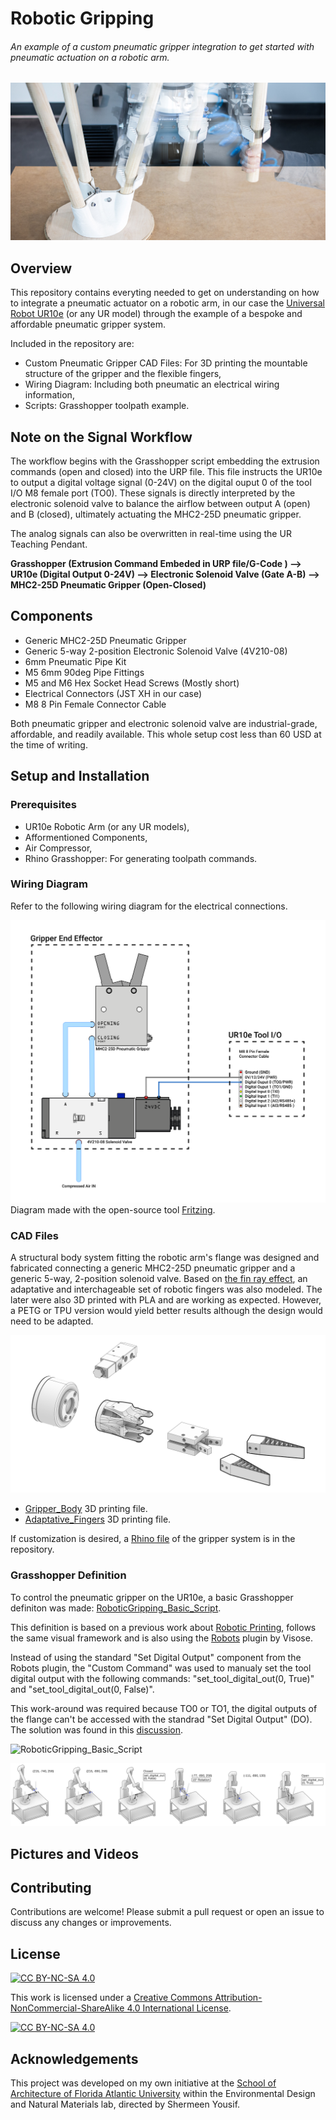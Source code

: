# Robotic Gripping
###### An example of a custom pneumatic gripper integration to get started with pneumatic actuation on a robotic arm.

![GripperMovement](Pictures/GripperMovment.jpg)

## Overview
This repository contains everyting needed to get on understanding on how to integrate a pneumatic actuator on a robotic arm, in our case the [Universal Robot UR10e](https://www.universal-robots.com/products/ur10-robot/) (or any UR model) through the example of a bespoke and affordable pneumatic gripper system.

Included in the repository are:

- Custom Pneumatic Gripper CAD Files: For 3D printing the mountable structure of the gripper and the flexible fingers,
- Wiring Diagram: Including both pneumatic an electrical wiring information,
- Scripts: Grasshopper toolpath example.

## Note on the Signal Workflow

The workflow begins with the Grasshopper script embedding the extrusion commands (open and closed) into the URP file. This file instructs the UR10e to output a digital voltage signal (0-24V) on the digital ouput 0 of the tool I/O M8 female port (TO0). These signals is directly interpreted by the electronic solenoid valve to balance the airflow between output A (open) and B (closed), ultimately actuating the MHC2-25D pneumatic gripper.

The analog signals can also be overwritten in real-time using the UR Teaching Pendant.

**Grasshopper (Extrusion Command Embeded in URP file/G-Code ) ⟶ UR10e (Digital Output 0-24V) ⟶ Electronic Solenoid Valve (Gate A-B) ⟶ MHC2-25D Pneumatic Gripper (Open-Closed)**

## Components

- Generic MHC2-25D Pneumatic Gripper
- Generic 5-way 2-position Electronic Solenoid Valve (4V210-08)
- 6mm Pneumatic Pipe Kit 
- M5 6mm 90deg Pipe Fittings
- M5 and M6 Hex Socket Head Screws (Mostly short)
- Electrical Connectors (JST XH in our case)
- M8 8 Pin Female Connector Cable

Both pneumatic gripper and electronic solenoid valve are industrial-grade, affordable, and readily available.
This whole setup cost less than 60 USD at the time of writing.

## Setup and Installation

### Prerequisites

- UR10e Robotic Arm (or any UR models),
- Afformentioned Components,
- Air Compressor,
- Rhino Grasshopper: For generating toolpath commands.

### Wiring Diagram

Refer to the following wiring diagram for the electrical connections.

![Wiring_Diagram](Wiring_Diagram/Wiring_Diagram.svg)
Diagram made with the open-source tool [Fritzing](https://fritzing.org/).

### CAD Files

A structural body system fitting the robotic arm's flange was designed and fabricated connecting a generic MHC2-25D pneumatic gripper and a generic 5-way, 2-position solenoid valve. Based on [the fin ray effect](https://doi.org/10.1007/s40430-024-04957-0), an adaptative and interchageable set of robotic fingers was also modeled.
The later were also 3D printed with PLA and are working as expected. However, a PETG or TPU version would yield better results although the design would need to be adapted.

![GripperExploded](Pictures/GripperExploded.jpg)

- [Gripper_Body](CAD/Gripper_Body.stl) 3D printing file.
- [Adaptative_Fingers](CAD/Adaptative_Fingers.stl) 3D printing file.

If customization is desired, a [Rhino file](CAD/Pneumatic_Gripper_System.3dm) of the gripper system is in the repository.

### Grasshopper Definition

To control the pneumatic gripper on the UR10e, a basic Grasshopper definiton was made: [RoboticGripping_Basic_Script](Script/RoboticGripping_Basic_Script.gh).

This definition is based on a previous work about [Robotic Printing](https://github.com/cxlso/Robotic_Printing), follows the same visual framework and is also using the [Robots](https://www.food4rhino.com/en/app/robots) plugin by Visose.

Instead of using the standard "Set Digital Output" component from the Robots plugin, the "Custom Command" was used to manualy set the tool digital output with the following commands: "set_tool_digital_out(0, True)" and "set_tool_digital_out(0, False)". 

This work-around was required because TO0 or TO1, the digital outputs of the flange can't be accessed with the standrad "Set Digital Output" (DO). The solution was found in this [discussion](https://github.com/visose/Robots/discussions/222).

![RoboticGripping_Basic_Script](Script/RoboticGripping_Basic_Script.jpg)

![GripperToolpathing](Pictures/GripperToolpathing.jpg)

## Pictures and Videos

## Contributing

Contributions are welcome! Please submit a pull request or open an issue to discuss any changes or improvements.

## License

[![CC BY-NC-SA 4.0][cc-by-nc-sa-shield]][cc-by-nc-sa]

This work is licensed under a
[Creative Commons Attribution-NonCommercial-ShareAlike 4.0 International License][cc-by-nc-sa].

[![CC BY-NC-SA 4.0][cc-by-nc-sa-image]][cc-by-nc-sa]

[cc-by-nc-sa]: http://creativecommons.org/licenses/by-nc-sa/4.0/
[cc-by-nc-sa-image]: https://licensebuttons.net/l/by-nc-sa/4.0/88x31.png
[cc-by-nc-sa-shield]: https://img.shields.io/badge/License-CC%20BY--NC--SA%204.0-lightgrey.svg

## Acknowledgements

This project was developed on my own initiative at the [School of Architecture of Florida Atlantic University](https://www.fau.edu/artsandletters/architecture/) within the Environmental Design and Natural Materials lab, directed by Shermeen Yousif.

